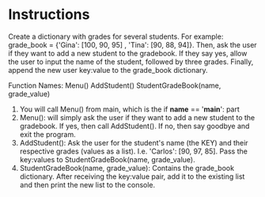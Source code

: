 # Instructions

Create a dictionary with grades for several students. For example: grade_book = {'Gina': [100, 90, 95] , 'Tina': [90, 88, 94]}. Then, ask the user if they want to add a new student to the gradebook. If they say yes, allow the user to input the name of the student, followed by three grades. Finally, append the new user key:value to the grade_book dictionary.


Function Names:
Menu()
AddStudent()
StudentGradeBook(name, grade_value)


1. You will call Menu() from main, which is the if __name__ == '__main__':  part
2. Menu():  will simply ask the user if they want to add a new student to the gradebook.  If yes, then call AddStudent().  If no, then say goodbye and exit the program.     
3. AddStudent():    Ask the user for the student's name (the KEY) and their respective grades (values as a list).  I.e.  'Carlos': [90, 97, 85].  Pass the key:values to StudentGradeBook(name, grade_value). 
4. StudentGradeBook(name, grade_value):    Contains the grade_book dictionary.   After receiving the key:value pair, add it to the existing list and then print the new list to the console. 

